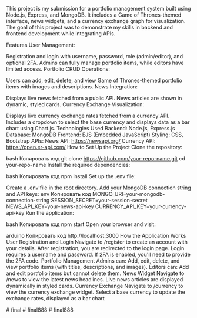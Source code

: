 This project is my submission for a portfolio management system built using Node.js, Express, and MongoDB. It includes a Game of Thrones-themed interface, news widgets, and a currency exchange graph for visualization. The goal of this project was to demonstrate my skills in backend and frontend development while integrating APIs.

Features
User Management:

Registration and login with username, password, role (admin/editor), and optional 2FA.
Admins can fully manage portfolio items, while editors have limited access.
Portfolio CRUD Operations:

Users can add, edit, delete, and view Game of Thrones-themed portfolio items with images and descriptions.
News Integration:

Displays live news fetched from a public API.
News articles are shown in dynamic, styled cards.
Currency Exchange Visualization:

Displays live currency exchange rates fetched from a currency API.
Includes a dropdown to select the base currency and displays data as a bar chart using Chart.js.
Technologies Used
Backend: Node.js, Express.js
Database: MongoDB
Frontend: EJS (Embedded JavaScript)
Styling: CSS, Bootstrap
APIs:
News API: https://newsapi.org/
Currency API: https://open.er-api.com/
How to Set Up the Project
Clone the repository:

bash
Копировать код
git clone https://github.com/your-repo-name.git
cd your-repo-name
Install the required dependencies:

bash
Копировать код
npm install
Set up the .env file:

Create a .env file in the root directory.
Add your MongoDB connection string and API keys:
env
Копировать код
MONGO_URI=your-mongodb-connection-string
SESSION_SECRET=your-session-secret
NEWS_API_KEY=your-news-api-key
CURRENCY_API_KEY=your-currency-api-key
Run the application:

bash
Копировать код
npm start
Open your browser and visit:

arduino
Копировать код
http://localhost:3000
How the Application Works
User Registration and Login
Navigate to /register to create an account with your details.
After registration, you are redirected to the login page.
Login requires a username and password. If 2FA is enabled, you'll need to provide the 2FA code.
Portfolio Management
Admins can:
Add, edit, delete, and view portfolio items (with titles, descriptions, and images).
Editors can:
Add and edit portfolio items but cannot delete them.
News Widget
Navigate to /news to view the latest news headlines.
Live news articles are displayed dynamically in styled cards.
Currency Exchange
Navigate to /currency to view the currency exchange widget.
Select a base currency to update the exchange rates, displayed as a bar chart

#   f i n a l  
 #   f i n a l 8 8 8  
 #   f i n a l 8 8 8  
 